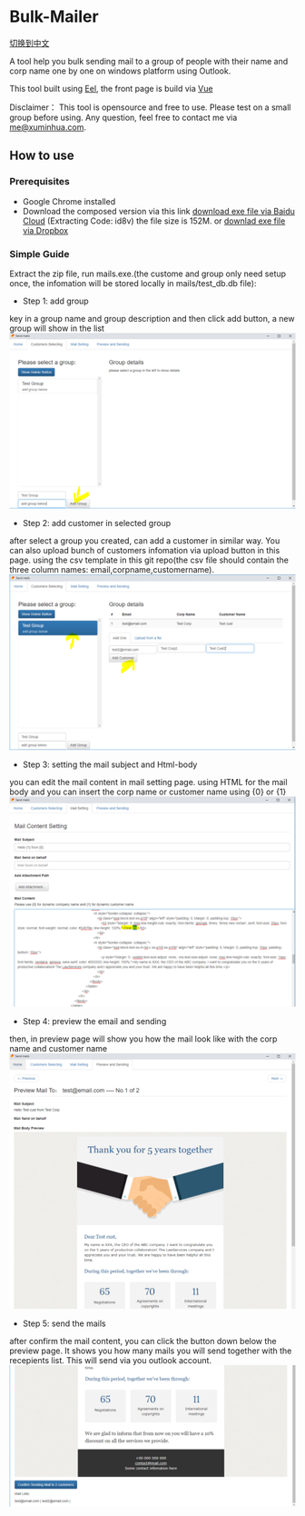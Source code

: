 # Bulk-Mailer  

[切换到中文](README_cn.md)

A tool help you bulk sending mail to a group of people with their name and corp name one by one on windows platform using Outlook.

This tool built using [Eel](https://github.com/ChrisKnott/Eel), the front page is build via [Vue](https://cn.vuejs.org/)

Disclaimer： This tool is opensource and free to use. Please test on a small group before using. Any question, feel free to contact me via me@xuminhua.com.

## How to use

### Prerequisites
- Google Chrome installed
- Download the composed version via this link [download exe file via Baidu Cloud](https://pan.baidu.com/s/1XxpmxcbXk7ru4idzaHSjIQ) (Extracting Code: id8v) the file size is 152M. or [downlad exe file via Dropbox](https://www.dropbox.com/s/rjjky2dj0kvmhzh/mails-public.zip?dl=0)


### Simple Guide
Extract the zip file, run mails.exe.(the custome and group only need setup once, the infomation will be stored locally in mails/test_db.db file):
  
- Step 1: add group

key in a group name and group description and then click add button, a new group will show in the list
![add group](screeshots%20for%20readme/add%20group.PNG)


- Step 2: add customer in selected group

after select a group you created, can add a customer in similar way. You can also upload bunch of customers infomation via upload button in this page. using the csv template in this git repo(the csv file should contain the three column names: email,corpname,customername).
![add customer](screeshots%20for%20readme/add%20customers%20in%20selected%20group.PNG) 


- Step 3: setting the mail subject and Html-body

you can edit the mail content in mail setting page. using HTML for the mail body and you can insert the  corp name or customer name using {0} or {1}
![edit mail](screeshots%20for%20readme/edit%20mail.PNG)


- Step 4:  preview the email and sending

then, in preview page will show you how the mail look like with the corp name and customer name
![edit mail](screeshots%20for%20readme/preview.PNG)


- Step 5: send the mails

after confirm the mail content, you can click the button down below the preview page. It shows you how many mails you will send together with the recepients list. This will send via you outlook account.
![edit mail](screeshots%20for%20readme/send.PNG)
